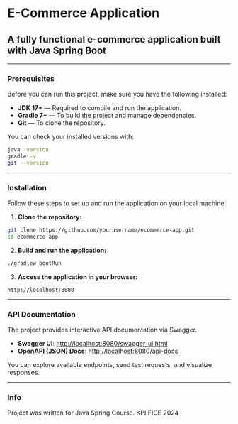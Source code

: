 # E-Commerce Application

## A fully functional e-commerce application built with Java Spring Boot

---

### Prerequisites
Before you can run this project, make sure you have the following installed:
- **JDK 17+** — Required to compile and run the application.
- **Gradle 7+** — To build the project and manage dependencies.
- **Git** — To clone the repository.

You can check your installed versions with:
```bash
java -version
gradle -v
git --version
```

---

### Installation
Follow these steps to set up and run the application on your local machine:

1. **Clone the repository:**
```bash
git clone https://github.com/yourusername/ecommerce-app.git
cd ecommerce-app
```

2. **Build and run the application:**
```bash
./gradlew bootRun
```

3. **Access the application in your browser:**
```
http://localhost:8080
```

---

###  API Documentation
The project provides interactive API documentation via Swagger.
- **Swagger UI**: [http://localhost:8080/swagger-ui.html](http://localhost:8080/swagger-ui.html)
- **OpenAPI (JSON) Docs**: [http://localhost:8080/api-docs](http://localhost:8080/api-docs)

You can explore available endpoints, send test requests, and visualize responses.

---
### Info
Project was written for Java Spring Course.
KPI FICE 2024

